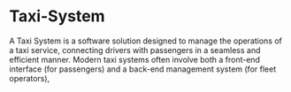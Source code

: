 # Taxi-System
A Taxi System is a software solution designed to manage the operations of a taxi service, connecting drivers with passengers in a seamless and efficient manner. Modern taxi systems often involve both a front-end interface (for passengers) and a back-end management system (for fleet operators),
